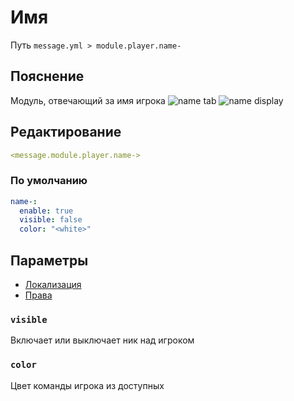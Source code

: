 # Имя
Путь `message.yml > module.player.name-`

## Пояснение
Модуль, отвечающий за имя игрока
![name tab](/nametab.png)
![name display](/namedisplay.png)

## Редактирование
```yaml
<message.module.player.name->
```

### По умолчанию
```yaml
name-:
  enable: true
  visible: false
  color: "<white>"
```

## Параметры

- [Локализация](/docs/localizations/ru_ru/message/format/name/)
- [Права](/docs/permission/message/format/name/)

<!--@include: @/parts/enable.md-->

### `visible`

Включает или выключает ник над игроком

### `color`

Цвет команды игрока из доступных

<!--@include: @/parts/color.md-->